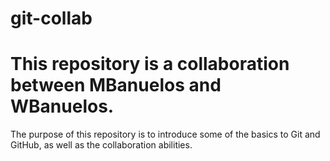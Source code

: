 # git-collab
# This repository is a collaboration between MBanuelos and WBanuelos.

The purpose of this repository is to introduce some of the basics to Git and GitHub, as well as the collaboration abilities.

